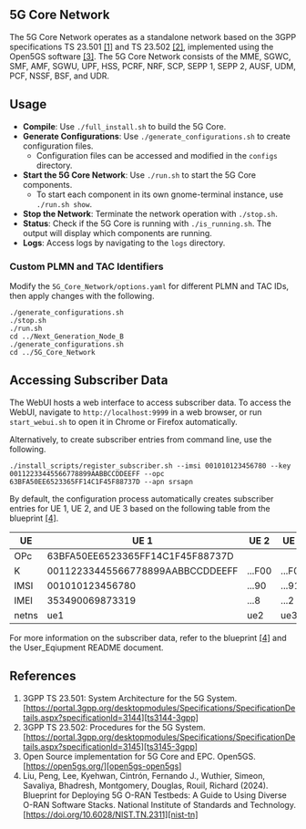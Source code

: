 ## 5G Core Network

The 5G Core Network operates as a standalone network based on the 3GPP specifications TS 23.501 [[1]][ts3144-3gpp] and TS 23.502 [[2]][ts3145-3gpp], implemented using the Open5GS software [[3]][open5gs-open5gs]. The 5G Core Network consists of the MME, SGWC, SMF, AMF, SGWU, UPF, HSS, PCRF, NRF, SCP, SEPP 1, SEPP 2, AUSF, UDM, PCF, NSSF, BSF, and UDR.

## Usage

- **Compile**: Use `./full_install.sh` to build the 5G Core.
- **Generate Configurations**: Use `./generate_configurations.sh` to create configuration files.
  - Configuration files can be accessed and modified in the `configs` directory.
- **Start the 5G Core Network**: Use `./run.sh` to start the 5G Core components.
  - To start each component in its own gnome-terminal instance, use `./run.sh show`.
- **Stop the Network**: Terminate the network operation with `./stop.sh`.
- **Status**: Check if the 5G Core is running with `./is_running.sh`. The output will display which components are running.
- **Logs**: Access logs by navigating to the `logs` directory.

### Custom PLMN and TAC Identifiers

Modify the `5G_Core_Network/options.yaml` for different PLMN and TAC IDs, then apply changes with the following.

```console
./generate_configurations.sh
./stop.sh
./run.sh
cd ../Next_Generation_Node_B
./generate_configurations.sh
cd ../5G_Core_Network
```

## Accessing Subscriber Data

The WebUI hosts a web interface to access subscriber data. To access the WebUI, navigate to `http://localhost:9999` in a web browser, or run `start_webui.sh` to open it in Chrome or Firefox automatically.

Alternatively, to create subscriber entries from command line, use the following.

```console
./install_scripts/register_subscriber.sh --imsi 001010123456780 --key 00112233445566778899AABBCCDDEEFF --opc 63BFA50EE6523365FF14C1F45F88737D --apn srsapn
```

By default, the configuration process automatically creates subscriber entries for UE 1, UE 2, and UE 3 based on the following table from the blueprint [[4]][nist-tn].

<table><thead>
  <tr>
    <th>UE</th>
    <th>UE 1</th>
    <th>UE 2</th>
    <th>UE 3</th>
  </tr></thead>
<tbody>
  <tr>
    <td>OPc</td>
    <td colspan="3">63BFA50EE6523365FF14C1F45F88737D</td>
  </tr>
  <tr>
    <td>K</td>
    <td>00112233445566778899AABBCCDDEEFF</td>
    <td>...F00</td>
    <td>...F01</td>
  </tr>
  <tr>
    <td>IMSI</td>
    <td>001010123456780</td>
    <td>...90</td>
    <td>...91</td>
  </tr>
  <tr>
    <td>IMEI</td>
    <td>353490069873319</td>
    <td>...8</td>
    <td>...2</td>
  </tr>
  <tr>
    <td>netns</td>
    <td>ue1</td>
    <td>ue2</td>
    <td>ue3</td>
  </tr>
  <!-- <tr>
    <td>TX Port</td>
    <td>2101</td>
    <td>2201</td>
    <td>2301</td>
  </tr>
  <tr>
    <td>RX Port</td>
    <td>2100</td>
    <td>2200</td>
    <td>2300</td>
  </tr> -->
</tbody>
</table>

For more information on the subscriber data, refer to the blueprint [[4]][nist-tn] and the User_Eqiupment README document.

## References

1. 3GPP TS 23.501: System Architecture for the 5G System. [https://portal.3gpp.org/desktopmodules/Specifications/SpecificationDetails.aspx?specificationId=3144][ts3144-3gpp]
2. 3GPP TS 23.502: Procedures for the 5G System. [https://portal.3gpp.org/desktopmodules/Specifications/SpecificationDetails.aspx?specificationId=3145][ts3145-3gpp]
3. Open Source implementation for 5G Core and EPC. Open5GS. [https://open5gs.org/][open5gs-open5gs]
4. Liu, Peng, Lee, Kyehwan, Cintrón, Fernando J., Wuthier, Simeon, Savaliya, Bhadresh, Montgomery, Douglas, Rouil, Richard (2024). Blueprint for Deploying 5G O-RAN Testbeds: A Guide to Using Diverse O-RAN Software Stacks. National Institute of Standards and Technology. [https://doi.org/10.6028/NIST.TN.2311][nist-tn]

<!-- References -->

[ts3144-3gpp]: https://portal.3gpp.org/desktopmodules/Specifications/SpecificationDetails.aspx?specificationId=3144
[ts3145-3gpp]: https://portal.3gpp.org/desktopmodules/Specifications/SpecificationDetails.aspx?specificationId=3145
[open5gs-open5gs]: https://open5gs.org
[nist-tn]: https://doi.org/10.6028/NIST.TN.2311
